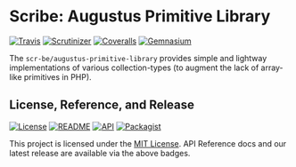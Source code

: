 # Scribe: Augustus Primitive Library

[![Travis](https://scr.be/augustus-primitive-library/travis_shield)](https://scr.be/augustus-primitive-library/travis)
[![Scrutinizer](https://scr.be/augustus-primitive-library/scrutinizer_shield)](https://scr.be/augustus-primitive-library/scrutinizer)
[![Coveralls](https://scr.be/augustus-primitive-library/coveralls_shield)](https://scr.be/augustus-primitive-library/coveralls)
[![Gemnasium](https://scr.be/augustus-primitive-library/gemnasium_shield)](https://scr.be/augustus-primitive-library/gemnasium)

The `scr-be/augustus-primitive-library` provides simple and lightway implementations of various collection-types (to augment the lack of array-like primitives in PHP).

## License, Reference, and Release

[![License](https://scr.be/augustus-primitive-library/license_shield)](https://scr.be/augustus-primitive-library/license)
[![README](https://scr.be/augustus-primitive-library/readme_shield)](https://scr.be/augustus-primitive-library/readme)
[![API](https://scr.be/augustus-primitive-library/api_shield)](https://scr.be/augustus-primitive-library/api)
[![Packagist](https://scr.be/augustus-primitive-library/packagist_shield)](https://scr.be/augustus-primitive-library/packagist)

This project is licensed under the [MIT License](https://scr.be/augustus-primitive-library/license).
API Reference docs and our latest release are available via the above badges.
